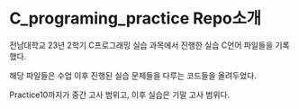 # C_programing_practice Repo소개

전남대학교 23년 2학기 C프로그래밍 실습 과목에서 진행한 실습 C언어 파일들을 기록했다.

해당 파일들은 수업 이후 진행된 실습 문제들을 다루는 코드들을 올려두었다.

Practice10까지가 중간 고사 범위고, 이후 실습은 기말 고사 범위다.